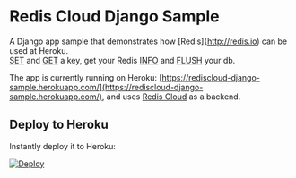 # Redis Cloud Django Sample

A Django app sample that demonstrates how [Redis]{http://redis.io) can be used at Heroku.<br>
[SET](http://redis.io/commands/SET) and [GET](http://redis.io/commands/SET) a key, get your Redis [INFO](http://redis.io/commands/INFO) and [FLUSH](http://redis.io/commands/FLUSHDB) your db.

The app is currently running on Heroku: [https://rediscloud-django-sample.herokuapp.com/](https://rediscloud-django-sample.herokuapp.com/), and uses [Redis Cloud](https://addons.heroku.com/rediscloud) as a backend.

## Deploy to Heroku

Instantly deploy it to Heroku:

[![Deploy](https://www.herokucdn.com/deploy/button.png)](https://heroku.com/deploy?template=https://github.com/RedisLabs/rediscloud-django-sample)
